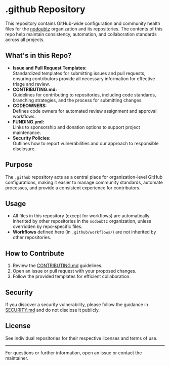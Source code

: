 # .github Repository

This repository contains GitHub-wide configuration and community health files for the [nodoubtz](https://github.com/nodoubtz) organization and its repositories. The contents of this repo help maintain consistency, automation, and collaboration standards across all projects.

## What's in this Repo?

- **Issue and Pull Request Templates:**  
  Standardized templates for submitting issues and pull requests, ensuring contributors provide all necessary information for effective triage and review.
- **CONTRIBUTING.md:**  
  Guidelines for contributing to repositories, including code standards, branching strategies, and the process for submitting changes.
- **CODEOWNERS:**  
  Defines code owners for automated review assignment and approval workflows.
- **FUNDING.yml:**  
  Links to sponsorship and donation options to support project maintenance.
- **Security Policies:**  
  Outlines how to report vulnerabilities and our approach to responsible disclosure.

## Purpose

The `.github` repository acts as a central place for organization-level GitHub configurations, making it easier to manage community standards, automate processes, and provide a consistent experience for contributors.

## Usage

- All files in this repository (except for workflows) are automatically inherited by other repositories in the `nodoubtz` organization, unless overridden by repo-specific files.
- **Workflows** defined here (in `.github/workflows/`) are not inherited by other repositories.

## How to Contribute

1. Review the [CONTRIBUTING.md](./CONTRIBUTING.md) guidelines.
2. Open an issue or pull request with your proposed changes.
3. Follow the provided templates for efficient collaboration.

## Security

If you discover a security vulnerability, please follow the guidance in [SECURITY.md](./SECURITY.md) and do not disclose it publicly.

## License

See individual repositories for their respective licenses and terms of use.

---

For questions or further information, open an issue or contact the maintainer.
